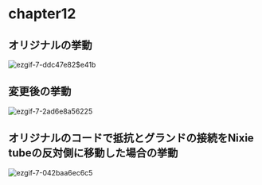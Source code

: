 # chapter12
## オリジナルの挙動  
![ezgif-7-ddc47e82$e41b](https://user-images.githubusercontent.com/49583698/119879191-ecc70480-bf65-11eb-89e5-2c0f623b5229.gif)
## 変更後の挙動  
![ezgif-7-2ad6e8a56225](https://user-images.githubusercontent.com/49583698/119881581-652ec500-bf68-11eb-95cd-f41e7a3b9883.gif)
## オリジナルのコードで抵抗とグランドの接続をNixie tubeの反対側に移動した場合の挙動  
![ezgif-7-042baa6ec6c5](https://user-images.githubusercontent.com/49583698/119881909-c3f43e80-bf68-11eb-86bb-754e5ec9dd62.gif)
